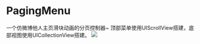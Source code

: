 # PagingMenu
一个仿微博他人主页滑块动画的分页控制器~
顶部菜单使用UIScrollView搭建，底部视图使用UICollectionView搭建。
![](http://wx2.sinaimg.cn/mw690/c01e9562gy1fic3jveac4j20dc0oaaam.jpg)
